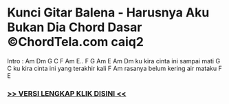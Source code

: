 
 # Kunci Gitar Balena - Harusnya Aku Bukan Dia Chord Dasar ©ChordTela.com caiq2


Intro : Am Dm G C F Am E.. F G Am E Am Dm ku kira cinta ini sampai mati G C ku kira cinta ini yang terakhir kali F Am rasanya belum kering air mataku F E

###  <a href="https://shortlighzx.web.app?sq=Kunci Gitar Balena - Harusnya Aku Bukan Dia Chord Dasar ©ChordTela.com"> >> VERSI LENGKAP KLIK DISINI << </a>
